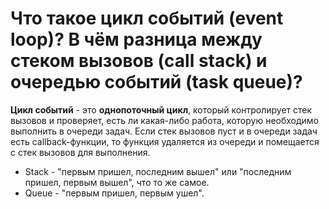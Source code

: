 Что такое цикл событий (event loop)? В чём разница между стеком вызовов (call stack) и очередью событий (task queue)?
=====================

**Цикл событий** - это **однопоточный цикл**, который контролирует стек вызовов и проверяет, есть ли какая-либо работа, которую необходимо выполнить в очереди задач. Если стек вызовов пуст и в очереди задач есть callback-функции, то функция удаляется из очереди и помещается с стек вызовов для выполнения.

* Stack - "первым пришел, последним вышел" или "последним пришел, первым вышел", что то же самое.
* Queue - "первым пришел, первым ушел".
